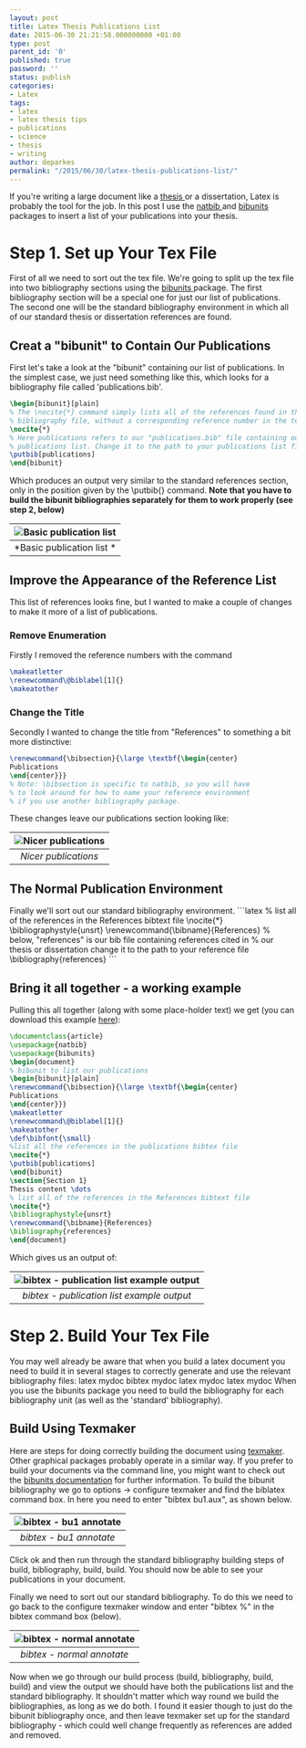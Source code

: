 ```yaml
---
layout: post
title: Latex Thesis Publications List
date: 2015-06-30 21:21:58.000000000 +01:00
type: post
parent_id: '0'
published: true
password: ''
status: publish
categories:
- Latex
tags:
- latex
- latex thesis tips
- publications
- science
- thesis
- writing
author: deparkes
permalink: "/2015/06/30/latex-thesis-publications-list/"
---
```

If you're writing a large document like a <a href="{{site.baseurl}}/2015/05/20/thesis-writing-tips/">thesis </a>or a dissertation, Latex is probably the tool for the job. In this post I use the <a href="https://www.ctan.org/pkg/natbib?lang=en">natbib </a>and <a href="https://www.ctan.org/pkg/bibunits?lang=en">bibunits </a>packages to insert a list of your publications into your thesis.

<h1>Step 1. Set up Your Tex File</h1>
First of all we need to sort out the tex file. We're going to split up the tex file into two bibliography sections using the <a href="https://www.ctan.org/pkg/bibunits?lang=en">bibunits </a>package.
The first bibliography section will be a special one for just our list of publications.
The second one will be the standard bibliography environment in which all of our standard thesis or dissertation references are found.
<h2>Creat a "bibunit" to Contain Our Publications</h2>
First let's take a look at the "bibunit" containing our list of publications.
In the simplest case, we just need something like this, which looks for a bibliography file called 'publications.bib'.

```latex
\begin{bibunit}[plain]
% The \nocite{*} command simply lists all of the references found in the
% bibliography file, without a corresponding reference number in the text.
\nocite{*}
% Here publications refers to our "publications.bib" file containing our
% publications list. Change it to the path to your publications list file
\putbib[publications]
\end{bibunit}
```
Which produces an output very similar to the standard references section, only in the position given by the \putbib{} command.
<strong>Note that you have to build the bibunit bibliographies separately for them to work properly (see step 2, below)</strong>

| ![Basic publication list]({{site.baseurl}}/assets/2015/06/publicationlist_basic-300x121.png) |
|:--:|
| *Basic publication list * |

<h2>Improve the Appearance of the Reference List</h2>
This list of references looks fine, but I wanted to make a couple of changes to make it more of a list of publications.
<h3>Remove Enumeration</h3>
Firstly I removed the reference numbers with the command

```latex
\makeatletter
\renewcommand\@biblabel[1]{}
\makeatother
```

<h3>Change the Title</h3>
Secondly I wanted to change the title from "References" to something a bit more distinctive:

```latex
\renewcommand{\bibsection}{\large \textbf{\begin{center}
Publications
\end{center}}}
% Note: \bibsection is specific to natbib, so you will have
% to look around for how to name your reference environment
% if you use another bibliography package.
```

These changes leave our publications section looking like:

| ![Nicer publications]({{site.baseurl}}/assets/2015/06/Nicer-publications1-1024x252.png) |
|:--:|
| *Nicer publications* |

<h2>The Normal Publication Environment</h2>
Finally we'll sort out our standard bibliography environment.
```latex
% list all of the references in the References bibtext file
\nocite{*}
\bibliographystyle{unsrt}
\renewcommand{\bibname}{References}
% below, "references" is our bib file containing references cited in
% our thesis or dissertation change it to the path to your reference file
\bibliography{references}
```

<h2>Bring it all together - a working example</h2>
Pulling this all together (along with some place-holder text) we get (you can download this example <a href="https://gist.github.com/deparkes/3df4da19de3359dd0a1a59a59f9936cf">here</a>):

```latex
\documentclass{article}
\usepackage{natbib}
\usepackage{bibunits}
\begin{document}
% bibunit to list our publications
\begin{bibunit}[plain]
\renewcommand{\bibsection}{\large \textbf{\begin{center}
Publications
\end{center}}}
\makeatletter
\renewcommand\@biblabel[1]{}
\makeatother
\def\bibfont{\small}
%list all the references in the publications bibtex file
\nocite{*}
\putbib[publications]
\end{bibunit}
\section{Section 1}
Thesis content \dots
% list all of the references in the References bibtext file
\nocite{*}
\bibliographystyle{unsrt}
\renewcommand{\bibname}{References}
\bibliography{references}
\end{document}
```

Which gives us an output of:

| ![bibtex - publication list example output]({{site.baseurl}}/assets/2015/06/publicationlist1-1024x590.png) |
|:--:|
| *bibtex - publication list example output* |

<h1>Step 2. Build Your Tex File</h1>
You may well already be aware that when you build a latex document you need to build it in several stages to correctly generate and use the relevant bibliography files:
latex mydoc
bibtex mydoc
latex mydoc
latex mydoc
When you use the bibunits package you need to build the bibliography for each bibliography unit (as well as the 'standard' bibliography).
<h2>Build Using Texmaker</h2>
Here are steps for doing correctly building the document using <a href="https://www.xm1math.net/texmaker/">texmaker</a>.
Other graphical packages probably operate in a similar way. If you prefer to build your documents via the command line, you might want to check out the <a href="https://www.ctan.org/pkg/bibunits?lang=en">bibunits documentation</a> for further information.
To build the bibunit bibliography we go to options -&gt; configure texmaker and find the biblatex command box. In here you need to enter "bibtex bu1.aux", as shown below.

| ![bibtex - bu1 annotate]({{site.baseurl}}/assets/2015/06/bibtex-bu1-annotate.png) |
|:--:|
| *bibtex - bu1 annotate* |

Click ok and then run through the standard bibliography building steps of build, bibliography, build, build. You should now be able to see your publications in your document.

Finally we need to sort out our standard bibliography. To do this we need to go back to the configure texmaker window and enter "bibtex %" in the bibtex command box (below).


| ![bibtex - normal annotate]({{site.baseurl}}/assets/2015/06/bibtex-normal-annotate.png) |
|:--:|
| *bibtex - normal annotate* |


Now when we go through our build process (build, bibliography, build, build) and view the output we should have both the publications list and the standard bibliography.
It shouldn't matter which way round we build the bibliographies, as long as we do both. I found it easier though to just do the bibunit bibliography once, and then leave texmaker set up for the standard bibliography - which could well change frequently as references are added and removed.

